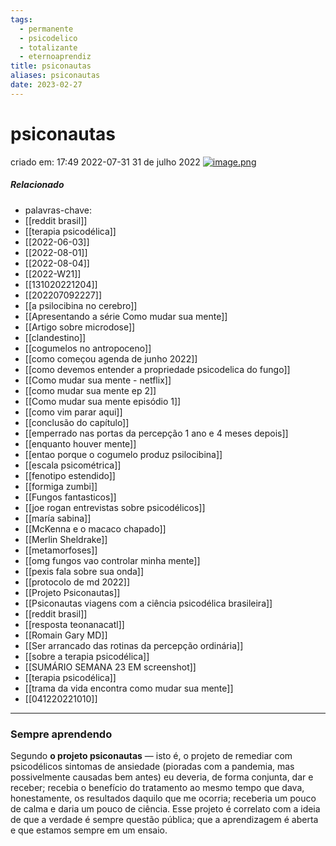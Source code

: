 ```yaml
---
tags:
  - permanente
  - psicodelico
  - totalizante
  - eternoaprendiz
title: psiconautas
aliases: psiconautas
date: 2023-02-27
---
```

# psiconautas
criado em: 17:49 2022-07-31
31 de julho 2022
[![image.png](https://i.postimg.cc/Z52LL4LZ/image.png)](https://postimg.cc/RW1fSr8b)

##### Relacionado
- palavras-chave:
- [[reddit brasil]] 
- [[terapia psicodélica]]
- [[2022-06-03]]
- [[2022-08-01]]
- [[2022-08-04]]
- [[2022-W21]]
- [[131020221204]]
- [[202207092227]]
- [[a psilocibina no cerebro]]
- [[Apresentando a série Como mudar sua mente]]
- [[Artigo sobre microdose]]
- [[clandestino]]
- [[cogumelos no antropoceno]]
- [[como começou agenda de junho 2022]]
- [[como devemos  entender a propriedade psicodelica do fungo]]
- [[Como mudar sua mente - netflix]]
- [[como mudar sua mente ep 2]]
- [[Como mudar sua mente episódio 1]]
- [[como vim parar aqui]]
- [[conclusão do capítulo]]
- [[emperrado nas portas da percepção  1 ano e 4 meses  depois]]
- [[enquanto houver mente]]
- [[entao porque o cogumelo produz psilocibina]]
- [[escala psicométrica]]
- [[fenotipo estendido]]
- [[formiga zumbi]]
- [[Fungos fantasticos]]
- [[joe rogan entrevistas sobre psicodélicos]]
- [[maría sabina]]
- [[McKenna e o macaco chapado]]
- [[Merlin Sheldrake]]
- [[metamorfoses]]
- [[omg fungos vao controlar minha mente]]
- [[pexis fala sobre sua onda]]
- [[protocolo de md 2022]]
- [[Projeto Psiconautas]]
- [[Psiconautas viagens com a ciência psicodélica brasileira]]
- [[reddit brasil]]
- [[resposta teonanacatl]]
- [[Romain Gary MD]]
- [[Ser arrancado das rotinas da percepção ordinária]]
- [[sobre a terapia psicodélica]]
- [[SUMÁRIO SEMANA 23 EM screenshot]]
- [[terapia psicodélica]]
- [[trama da vida encontra como mudar sua mente]]
- [[041220221010]]

---
### Sempre aprendendo
Segundo **o projeto psiconautas** — isto é, o projeto de remediar com psicodélicos sintomas de ansiedade (pioradas com a pandemia, mas possivelmente causadas bem antes) eu deveria, de forma conjunta, dar e receber; recebia o benefício do tratamento ao mesmo tempo que dava, honestamente, os resultados daquilo que me ocorria; receberia um pouco de calma e daria um pouco de ciência.
Esse projeto é correlato com a ideia de que a verdade é sempre questão pública; que a aprendizagem é aberta e que estamos sempre em um ensaio.
